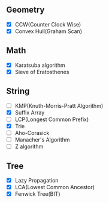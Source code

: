 ## Geometry
  - [x] CCW(Counter Clock Wise)<br>
  - [x] Convex Hull(Graham Scan)<br>
  
## Math
  - [x] Karatsuba algorithm<br>
  - [x] Sieve of Eratosthenes<br>

## String
  - [ ] KMP(Knuth-Morris-Pratt Algorithm)<br>
  - [x] Suffix Array<br>
  - [ ] LCP(Longest Common Prefix)<br>
  - [x] Trie<br>
  - [ ] Aho-Corasick<br>
  - [ ] Manacher's Algorithm<br>
  - [ ] Z algorithm<br>
  
## Tree
  - [x] Lazy Propagation<br>
  - [x] LCA(Lowest Common Ancestor)<br>
  - [x] Fenwick Tree(BIT)<br>
